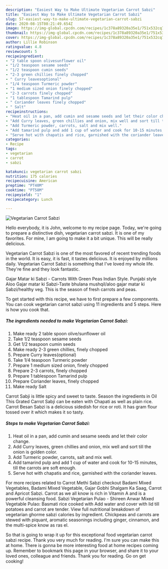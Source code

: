 ```yaml
---
description: "Easiest Way to Make Ultimate Vegetarian Carrot Sabzi"
title: "Easiest Way to Make Ultimate Vegetarian Carrot Sabzi"
slug: 57-easiest-way-to-make-ultimate-vegetarian-carrot-sabzi
date: 2020-08-15T08:21:49.654Z
image: https://img-global.cpcdn.com/recipes/1c378a89320a35e1/751x532cq70/vegetarian-carrot-sabzi-recipe-main-photo.jpg
thumbnail: https://img-global.cpcdn.com/recipes/1c378a89320a35e1/751x532cq70/vegetarian-carrot-sabzi-recipe-main-photo.jpg
cover: https://img-global.cpcdn.com/recipes/1c378a89320a35e1/751x532cq70/vegetarian-carrot-sabzi-recipe-main-photo.jpg
author: Lillie Robinson
ratingvalue: 4.8
reviewcount: 5
recipeingredient:
- "2 table spoon olivesunflower oil"
- "1/2 teaspoon sesame seeds"
- "1/2 teaspoon cumin seeds"
- "2-3 green chillies finely chopped"
- " Curry leavesoptional"
- "1/4 teaspoon Turmeric powder"
- "1 medium sized onion finely chopped"
- "2-3 carrots finely chopped"
- "1 tablespoon Tamarind pulp"
- " Coriander leaves finely chopped"
- " Salt"
recipeinstructions:
- "Heat oil in a pan, add cumin and sesame seeds and let their color change."
- "Add Curry leaves, green chillies and onion, mix well and sort till the onion is golden color."
- "Add Turmeric powder, carrots, salt and mix well."
- "Add tamarind pulp and add 1 cup of water and cook for 10-15 minutes, till the carrots are soft enough."
- "Serve hot with chapatis and rice, garnished with the coriander leaves."
categories:
- Recipe
tags:
- vegetarian
- carrot
- sabzi

katakunci: vegetarian carrot sabzi 
nutrition: 175 calories
recipecuisine: American
preptime: "PT40M"
cooktime: "PT58M"
recipeyield: "1"
recipecategory: Lunch

---
```



![Vegetarian Carrot Sabzi](https://img-global.cpcdn.com/recipes/1c378a89320a35e1/751x532cq70/vegetarian-carrot-sabzi-recipe-main-photo.jpg)

Hello everybody, it is John, welcome to my recipe page. Today, we're going to prepare a distinctive dish, vegetarian carrot sabzi. It is one of my favorites. For mine, I am going to make it a bit unique. This will be really delicious.

Vegetarian Carrot Sabzi is one of the most favored of recent trending foods in the world. It is easy, it is fast, it tastes delicious. It is enjoyed by millions daily. Vegetarian Carrot Sabzi is something that I've loved my whole life. They're fine and they look fantastic.

Gajar Matar ki Sabzi - Carrots With Green Peas Indian Style. Punjabi style Aloo Gajar matar ki Sabzi-Taste bhulana mushqil/aloo gajar matar ki Sabzi/healthy veg. This is the season of fresh carrots and peas.


To get started with this recipe, we have to first prepare a few components. You can cook vegetarian carrot sabzi using 11 ingredients and 5 steps. Here is how you cook that.

<!--inarticleads1-->

##### The ingredients needed to make Vegetarian Carrot Sabzi:

1. Make ready 2 table spoon olive/sunflower oil
1. Take 1/2 teaspoon sesame seeds
1. Get 1/2 teaspoon cumin seeds
1. Make ready 2-3 green chillies, finely chopped
1. Prepare  Curry leaves(optional)
1. Take 1/4 teaspoon Turmeric powder
1. Prepare 1 medium sized onion, finely chopped
1. Prepare 2-3 carrots, finely chopped
1. Prepare 1 tablespoon Tamarind pulp
1. Prepare  Coriander leaves, finely chopped
1. Make ready  Salt


Carrot Sabji is little spicy and sweet to taste. Season the ingredients in Oil This Grated Carrot Sabji can be eaten with Chapati as well as plain rice. Carrot Besan Sabzi is a delicious sidedish for rice or roti. It has gram flour tossed over it which makes it so tasty. 

<!--inarticleads2-->

##### Steps to make Vegetarian Carrot Sabzi:

1. Heat oil in a pan, add cumin and sesame seeds and let their color change.
1. Add Curry leaves, green chillies and onion, mix well and sort till the onion is golden color.
1. Add Turmeric powder, carrots, salt and mix well.
1. Add tamarind pulp and add 1 cup of water and cook for 10-15 minutes, till the carrots are soft enough.
1. Serve hot with chapatis and rice, garnished with the coriander leaves.


For more recipes related to Carrot Methi Sabzi checkout Badami Mixed Vegetables, Badami Mixed Vegetable, Gajar Gobhi Shalgam Ka Saag, Carrot and Apricot Sabzi. Carrot as we all know is rich in Vitamin A and is a powerful cleansing food. Sabzi Vegetarian Pulao - Shireen Anwar Mixed Vegetable Pulao: Basmati rice cooked with Add water and cover with lid till potatoes and carrot are tender. View full nutritional breakdown of vegetarian ghorme sabzi calories by ingredient. Chickpeas and carrots are stewed with piquant, aromatic seasonings including ginger, cinnamon, and the multi-spice know as ras el. 

So that is going to wrap it up for this exceptional food vegetarian carrot sabzi recipe. Thank you very much for reading. I'm sure you can make this at home. There is gonna be more interesting food at home recipes coming up. Remember to bookmark this page in your browser, and share it to your loved ones, colleague and friends. Thank you for reading. Go on get cooking!
